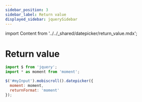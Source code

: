 ```yaml
---
sidebar_position: 3
sidebar_label: Return value
displayed_sidebar: jquerySidebar
---
```


import Content from '../../_shared/datepicker/return_value.mdx';

# Return value

<Content />

```js title="Passing Moment.js to the Datepicker"
import $ from 'jquery';
import * as moment from 'moment';

$('#myInput').mobiscroll().datepicker({
  moment: moment,
  returnFormat: 'moment'
});
```
